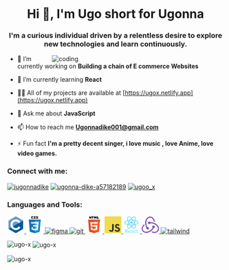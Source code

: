 <h1 align="center">Hi 👋, I'm Ugo short for Ugonna</h1>
<h3 align="center">I'm a curious individual driven by a relentless desire to explore new technologies and learn continuously.</h3>


<img  align="right" style="border-radius: 5;"  alt="coding" width="400"  src="https://i.pinimg.com/originals/81/17/8b/81178b47a8598f0c81c4799f2cdd4057.gif">

- 🔭 I’m currently working on **Building a chain of E commerce Websites**

- 🌱 I’m currently learning **React**

- 👨‍💻 All of my projects are available at [https://ugox.netlify.app](https://ugox.netlify.app)

- 💬 Ask me about **JavaScript**

- 📫 How to reach me **Ugonnadike001@gmail.com**

- ⚡ Fun fact **I'm a pretty decent singer, i love music , love Anime, love video games.**

<h3 align="left">Connect with me:</h3>
<p align="left">
<a href="https://twitter.com/iugonnadike" target="blank"><img align="center" src="https://raw.githubusercontent.com/rahuldkjain/github-profile-readme-generator/master/src/images/icons/Social/twitter.svg" alt="iugonnadike" height="30" width="40" /></a>
<a href="https://linkedin.com/in/ugonna-dike-a57182189" target="blank"><img align="center" src="https://raw.githubusercontent.com/rahuldkjain/github-profile-readme-generator/master/src/images/icons/Social/linked-in-alt.svg" alt="ugonna-dike-a57182189" height="30" width="40" /></a>
<a href="https://instagram.com/ugoo_x" target="blank"><img align="center" src="https://raw.githubusercontent.com/rahuldkjain/github-profile-readme-generator/master/src/images/icons/Social/instagram.svg" alt="ugoo_x" height="30" width="40" /></a>
</p>

<h3 align="left">Languages and Tools:</h3>
<p align="left"> <a href="https://www.cprogramming.com/" target="_blank" rel="noreferrer"> <img src="https://raw.githubusercontent.com/devicons/devicon/master/icons/c/c-original.svg" alt="c" width="40" height="40"/> </a> <a href="https://www.w3schools.com/css/" target="_blank" rel="noreferrer"> <img src="https://raw.githubusercontent.com/devicons/devicon/master/icons/css3/css3-original-wordmark.svg" alt="css3" width="40" height="40"/> </a> <a href="https://www.figma.com/" target="_blank" rel="noreferrer"> <img src="https://www.vectorlogo.zone/logos/figma/figma-icon.svg" alt="figma" width="40" height="40"/> </a> <a href="https://git-scm.com/" target="_blank" rel="noreferrer"> <img src="https://www.vectorlogo.zone/logos/git-scm/git-scm-icon.svg" alt="git" width="40" height="40"/> </a> <a href="https://www.w3.org/html/" target="_blank" rel="noreferrer"> <img src="https://raw.githubusercontent.com/devicons/devicon/master/icons/html5/html5-original-wordmark.svg" alt="html5" width="40" height="40"/> </a> <a href="https://developer.mozilla.org/en-US/docs/Web/JavaScript" target="_blank" rel="noreferrer"> <img src="https://raw.githubusercontent.com/devicons/devicon/master/icons/javascript/javascript-original.svg" alt="javascript" width="40" height="40"/> </a> <a href="https://reactjs.org/" target="_blank" rel="noreferrer"> <img src="https://raw.githubusercontent.com/devicons/devicon/master/icons/react/react-original-wordmark.svg" alt="react" width="40" height="40"/> </a> <a href="https://redux.js.org" target="_blank" rel="noreferrer"> <img src="https://raw.githubusercontent.com/devicons/devicon/master/icons/redux/redux-original.svg" alt="redux" width="40" height="40"/> </a> <a href="https://tailwindcss.com/" target="_blank" rel="noreferrer"> <img src="https://www.vectorlogo.zone/logos/tailwindcss/tailwindcss-icon.svg" alt="tailwind" width="40" height="40"/> </a> </p>

<p><img align="left" src="https://github-readme-stats.vercel.app/api/top-langs?username=ugo-x&show_icons=true&locale=en&layout=compact" alt="ugo-x" /></p>

<p>&nbsp;<img align="center" src="https://github-readme-stats.vercel.app/api?username=ugo-x&show_icons=true&locale=en" alt="ugo-x" /></p>

<p><img align="center" src="https://github-readme-streak-stats.herokuapp.com/?user=ugo-x&" alt="ugo-x" /></p>
